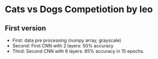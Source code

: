 # Cats vs Dogs Competiotion by leo

## First version
- First: data pre processing (numpy array, grayscale)
- Second: First CNN with 2 layers: 50% accuracy
- Third: Second CNN with 6 layers: 85% accuracy in 15 epochs.
